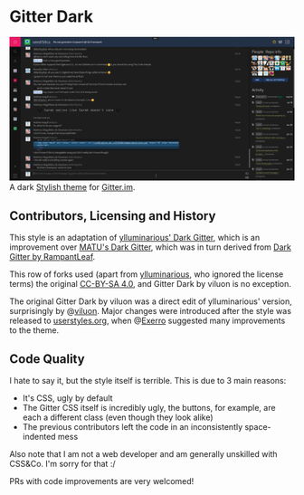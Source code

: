 # Gitter Dark
![](screens/dark-gitter01.png)
A dark [Stylish theme](https://userstyles.org/styles/131747/gitter-dark-by-viluon) for [Gitter.im](https://gitter.im).

## Contributors, Licensing and History
This style is an adaptation of [ylluminarious' Dark Gitter](https://userstyles.org/styles/121640/ylluminarious-s-dark-gitter), which is an improvement over [MATU's Dark Gitter](https://userstyles.org/styles/112547/matu-s-dark-gitter), which was in turn derived from [Dark Gitter by RampantLeaf](https://userstyles.org/styles/112545/dark-gitter).

This row of forks used (apart from [ylluminarious](https://userstyles.org/users/301252), who ignored the license terms) the original [CC-BY-SA 4.0](https://creativecommons.org/licenses/by-sa/4.0/), and Gitter Dark by viluon is no exception.

The original Gitter Dark by viluon was a direct edit of ylluminarious' version, surprisingly by @[viluon](https://github.com/viluon). Major changes were introduced after the style was released to [userstyles.org](https://userstyles.org/), when @[Exerro](https://github.com/Exerro) suggested many improvements to the theme.

## Code Quality
I hate to say it, but the style itself is terrible. This is due to 3 main reasons:
* It's CSS, ugly by default
* The Gitter CSS itself is incredibly ugly, the buttons, for example, are each a different class (even though they look alike)
* The previous contributors left the code in an inconsistently space-indented mess

Also note that I am not a web developer and am generally unskilled with CSS&Co. I'm sorry for that :/

PRs with code improvements are very welcomed!
